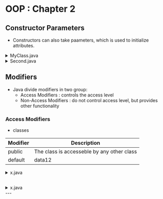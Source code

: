 # OOP : Chapter 2

## Constructor Parameters
- Constructors can also take paameters, which is used to initialize attributes.

<details>
<summary>MyClass.java</summary>

```
public class MyClass{                    // <--

    MyClass(int age){
        System.out.println("This is constructor");
        this.age = age;                             // <--
    }

    int age = 18;

    void getAge(){
        System.out.println(this.age);
    }

}
```
</details>

<details>
<summary>Second.java</summary>

```
public class Second {
    public static void main(String[] args){
        MyClass obj = new MyClass(20);
        
        int age = obj.age;
        System.out.println("age : " + age);

        obj.age = 34;
        obj.getAge();

        MyClass obj2 = new MyClass(46);
        
        String title = obj2.getTitle();
        System.out.println("title : " + title);
    }
}
```
</details>

## Modifiers
- Java divide modifiers in two group:
    - Access Modifiers      : controls the access level
    - Non-Access Modifiers  : do not control access level, but provides other functionality

### Access Modifiers
- classes

<table>
   <thead>
      <tr>
         <th>Modifier</th>
         <th>Description</th>
      </tr>
   </thead>
   <tbody>
      <tr>
         <td>public</td>
         <td>The class is accesseble by any other class</td>
      </tr>
      <tr>
         <td>default</td>
         <td>data12</td>
      </tr>
   </tbody>
</table>

<details>
<summary>x.java</summary>

```

```
</details>

## 
<details>
<summary>x.java</summary>

```

```
</details>
---